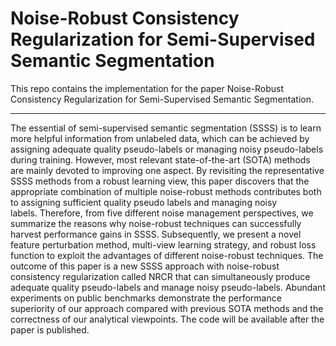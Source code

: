 # Noise-Robust Consistency Regularization for Semi-Supervised Semantic Segmentation



This repo contains the implementation for the paper Noise-Robust Consistency Regularization for Semi-Supervised Semantic Segmentation.


--------------------

The essential of semi-supervised semantic segmentation (SSSS) is to learn more helpful information from unlabeled data, which can be achieved by assigning adequate quality pseudo-labels or managing noisy pseudo-labels during training. However, most relevant state-of-the-art (SOTA) methods are mainly devoted to improving one aspect. By revisiting the representative SSSS methods from a robust learning view, this paper discovers that the appropriate combination of multiple noise-robust methods contributes both to assigning sufficient quality pseudo labels and managing noisy labels. Therefore, from five different noise management perspectives, we summarize the reasons why noise-robust techniques can successfully harvest performance gains in SSSS. Subsequently, we present a novel feature perturbation method, multi-view learning strategy, and robust loss function to exploit the advantages of different noise-robust techniques. The outcome of this paper is a new SSSS approach with noise-robust consistency regularization called NRCR that can simultaneously produce adequate quality pseudo-labels and manage noisy pseudo-labels. Abundant experiments on public benchmarks demonstrate the performance superiority of our approach compared with previous SOTA methods and the correctness of our analytical viewpoints. The code will be available after the paper is published.

